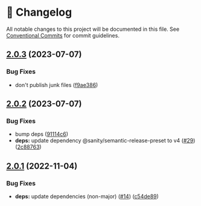 <!-- markdownlint-disable --><!-- textlint-disable -->

# 📓 Changelog

All notable changes to this project will be documented in this file. See
[Conventional Commits](https://conventionalcommits.org) for commit guidelines.

## [2.0.3](https://github.com/sanity-io/eslint-config-studio/compare/v2.0.2...v2.0.3) (2023-07-07)

### Bug Fixes

- don't publish junk files ([f9ae386](https://github.com/sanity-io/eslint-config-studio/commit/f9ae386729ca36b865a703c7c8acc008057638be))

## [2.0.2](https://github.com/sanity-io/eslint-config-studio/compare/v2.0.1...v2.0.2) (2023-07-07)

### Bug Fixes

- bump deps ([91114c6](https://github.com/sanity-io/eslint-config-studio/commit/91114c6d69d721c7da3426f45c21cb3fe304018c))
- **deps:** update dependency @sanity/semantic-release-preset to v4 ([#29](https://github.com/sanity-io/eslint-config-studio/issues/29)) ([2c88763](https://github.com/sanity-io/eslint-config-studio/commit/2c887631e77f878aee100ccdb2bdf707d1c8b388))

## [2.0.1](https://github.com/sanity-io/eslint-config-studio/compare/v2.0.0...v2.0.1) (2022-11-04)

### Bug Fixes

- **deps:** update dependencies (non-major) ([#14](https://github.com/sanity-io/eslint-config-studio/issues/14)) ([c54de89](https://github.com/sanity-io/eslint-config-studio/commit/c54de89e821a77e07af37de038c82dda47716ae6))
